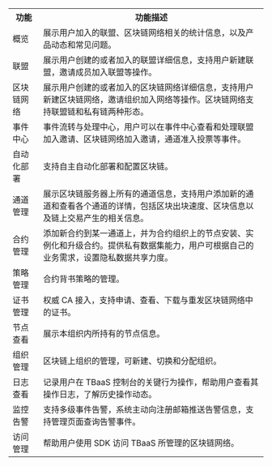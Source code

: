 <table>
		<tr>
			<th>功能</th>
			<th>功能描述</th>
		</tr>
		<tr>
			<td width="12%">概览 </td>
			<td>展示用户加入的联盟、区块链网络相关的统计信息，以及产品动态和常见问题。</td>
		</tr>
			<tr>
			<td>联盟</td>
			<td>展示用户创建的或者加入的联盟详细信息，支持用户新建联盟，邀请成员加入联盟等操作。</td>
		</tr>
			<tr>
			<td>区块链网络</td>
			<td>展示用户创建的或者加入的区块链网络详细信息，支持用户新建区块链网络，邀请组织加入网络等操作。区块链网络支持联盟链和私有链两种形态。</td>
		</tr>
			<tr>
			<td>事件中心</td>
			<td>事件流转与处理中心，用户可以在事件中心查看和处理联盟加入邀请、区块链网络加入邀请，通道准入投票等事件。</td>
		</tr>
			<tr>
			<td> 自动化部署</td>
			<td> 支持自主自动化部署和配置区块链。</td>
		</tr>
			<tr>
			<td>通道管理 </td>
			<td>展示区块链服务器上所有的通道信息，支持用户添加新的通道和查看各个通道的详情，包括区块出块速度、区块信息以及链上交易产生的相关信息。</td>
		</tr>
			<tr>
			<td>合约管理</td>
			<td>添加新合约到某一通道上，并为合约组织上的节点安装、实例化和升级合约。提供私有数据集能力，用户可根据自己的业务需求，设置隐私数据共享力度。</td>
		</tr>
			<tr>
			<td>策略管理</td>
			<td>合约背书策略的管理。</td>
		</tr>
			<tr>
			<td>证书管理</td>
			<td>权威 CA 接入，支持申请、查看、下载与重发区块链网络中的证书。</td>
		</tr>
			<tr>
			<td> 节点查看</td>
			<td>展示本组织内所持有的节点信息。</td>
		</tr>
			<tr>
			<td>组织管理</td>
			<td> 区块链上组织的管理，可新建、切换和分配组织。</td>
		</tr>
			<tr>
			<td> 日志查看</td>
			<td>记录用户在 TBaaS 控制台的关键行为操作，帮助用户查看其操作日志，了解历史操作动态。</td>
		</tr>
			<tr>
			<td>监控告警</td>
			<td>支持多级事件告警，系统主动向注册邮箱推送告警信息，支持管理页面查询告警事件。 </td>
		</tr>
			<tr>
			<td>访问管理 </td>
			<td>帮助用户使用 SDK 访问 TBaaS 所管理的区块链网络。</td>
		</tr>
		</table>
